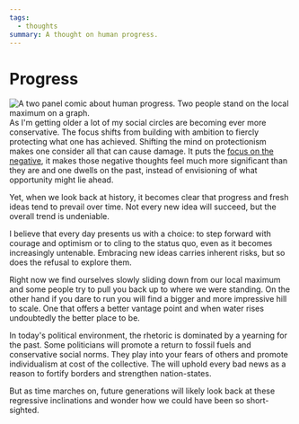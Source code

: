 ```yaml
---
tags:
  - thoughts
summary: A thought on human progress.
---
```


# Progress

![A two panel comic about human progress. Two people stand on the
local maximum on a graph.](/static/progress.png)As I'm getting older a lot of my social circles are becoming ever more
conservative.  The focus shifts from building with ambition to fiercly
protecting what one has achieved.  Shifting the mind on protectionism
makes one consider all that can cause damage.  It puts the [focus on the
negative](/2023/3/20/lessons-from-a-pessimist/), it makes those
negative thoughts feel much more significant than they are and one dwells
on the past, instead of envisioning of what opportunity might lie ahead.

Yet, when we look back at history, it becomes clear that progress and
fresh ideas tend to prevail over time.  Not every new idea will succeed,
but the overall trend is undeniable.

I believe that every day presents us with a choice: to step forward with
courage and optimism or to cling to the status quo, even as it becomes
increasingly untenable.  Embracing new ideas carries inherent risks,
but so does the refusal to explore them.

Right now we find ourselves slowly sliding down from our local maximum and
some people try to pull you back up to where we were standing.  On the
other hand if you dare to run you will find a bigger and more impressive
hill to scale.  One that offers a better vantage point and when water
rises undoubtedly the better place to be.

In today's political environment, the rhetoric is dominated by a yearning
for the past.  Some politicians will promote a return to fossil fuels and
conservative social norms.  They play into your fears of others and
promote individualism at cost of the collective.  The will uphold every
bad news as a reason to fortify borders and strengthen nation-states.

But as time marches on, future generations will likely look back at these
regressive inclinations and wonder how we could have been so
short-sighted.
